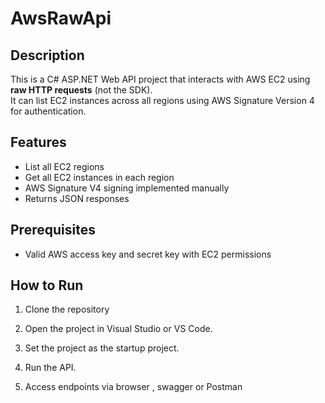 # AwsRawApi

## Description
This is a C# ASP.NET Web API project that interacts with AWS EC2 using **raw HTTP requests** (not the SDK).  
It can list EC2 instances across all regions using AWS Signature Version 4 for authentication.

## Features
- List all EC2 regions
- Get all EC2 instances in each region
- AWS Signature V4 signing implemented manually
- Returns JSON responses

## Prerequisites
- Valid AWS access key and secret key with EC2 permissions

## How to Run
1. Clone the repository
   
2. Open the project in Visual Studio or VS Code.

3. Set the project as the startup project.

4. Run the API.

5. Access endpoints via browser , swagger or Postman

